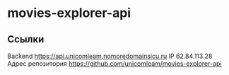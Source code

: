 # movies-explorer-api

## Ссылки

Backend https://api.unicomleam.nomoredomainsicu.ru
IP 62.84.113.28
Адрес репозитория https://github.com/unicomleam/movies-explorer-api
